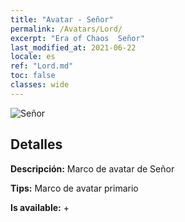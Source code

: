```yaml
---
title: "Avatar - Señor"
permalink: /Avatars/Lord/
excerpt: "Era of Chaos  Señor"
last_modified_at: 2021-06-22
locale: es
ref: "Lord.md"
toc: false
classes: wide
---
```

 ![Señor](/images/a/bg_head_mainView.png)

## Detalles

 **Descripción:** Marco de avatar de Señor 

 **Tips:** Marco de avatar primario 

 **Is available:**  + 

